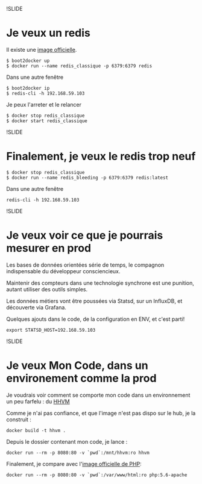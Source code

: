 !SLIDE
# Je veux un redis

Il existe une [image officielle](https://registry.hub.docker.com/_/redis/).

    $ boot2docker up
    $ docker run --name redis_classique -p 6379:6379 redis

Dans une autre fenêtre

    $ boot2docker ip
    $ redis-cli -h 192.168.59.103

Je peux l'arreter et le relancer

    $ docker stop redis_classique
    $ docker start redis_classique

!SLIDE
# Finalement, je veux le redis trop neuf

    $ docker stop redis_classique
    $ docker run --name redis_bleeding -p 6379:6379 redis:latest

Dans une autre fenêtre

    redis-cli -h 192.168.59.103

!SLIDE
# Je veux voir ce que je pourrais mesurer en prod

Les bases de données orientées série de temps, le compagnon indispensable du développeur consciencieux.

Maintenir des compteurs dans une technologie synchrone est une punition, autant utiliser des outils simples.

Les données métiers vont être poussées via Statsd, sur un InfluxDB, et découverte via Grafana.

Quelques ajouts dans le code, de la configuration en ENV, et c'est parti!

    export STATSD_HOST=192.168.59.103

!SLIDE
# Je veux Mon Code, dans un environement comme la prod

Je voudrais voir comment se comporte mon code dans un environnement un peu farfelu : du [HHVM](https://github.com/nikolaplejic/docker.hhvm)

Comme je n'ai pas confiance, et que l'image n'est pas dispo sur le hub, je la construit :

    docker build -t hhvm .

Depuis le dossier contenant mon code, je lance :

    docker run --rm -p 8080:80 -v `pwd`:/mnt/hhvm:ro hhvm

Finalement, je compare avec l'[image officielle de PHP](https://registry.hub.docker.com/_/php/):

    docker run --rm -p 8080:80 -v `pwd`:/var/www/html:ro php:5.6-apache

